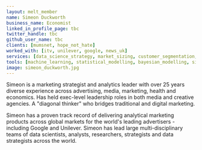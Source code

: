 ```yaml
---
layout: melt_member
name: Simeon Duckworth
business_name: Economist
linked_in_profile_page: tbc
twitter_handle: tbc
github_user_name: tbc
clients: [mumsnet, hope_not_hate]
worked_with: [itv, unilever, google, news_uk]
services: [data_science_strategy, market_sizing, customer_segmentation, peer_review, proposition_and_asset_development]
tools: [machine_learning, statistical_modelling, bayesian_modelling, simulation]
image: simeon_duckworth.jpg
---
```


Simeon is a marketing strategist and analytics leader with over 25 years diverse experience across advertising, media, marketing, health and economics. Has held exec-level leadership roles in both media and creative agencies. A "diagonal thinker" who bridges traditional and digital marketing.

Simeon has a proven track record of delivering analytical marketing products across global markets for the world's leading advertisers - including Google and Unilever.
Simeon has lead large multi-disciplinary teams of data scientists, analysts, researchers, strategists and data strategists across the world.
